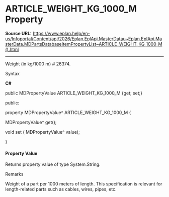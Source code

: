 # ARTICLE_WEIGHT_KG_1000_M Property

**Source URL:** https://www.eplan.help/en-us/Infoportal/Content/api/2026/Eplan.EplApi.MasterDatau~Eplan.EplApi.MasterData.MDPartsDatabaseItemPropertyList~ARTICLE_WEIGHT_KG_1000_M().html

---

Weight (in kg/1000 m) # 26374.

Syntax

**C#**



public MDPropertyValue ARTICLE_WEIGHT_KG_1000_M {get; set;}

public:

property MDPropertyValue^ ARTICLE_WEIGHT_KG_1000_M {

   MDPropertyValue^ get();

   void set (    MDPropertyValue^ value);

}


#### Property Value

Returns property value of type System.String.

Remarks

Weight of a part per 1000 meters of length. This specification is relevant for length-related parts such as cables, wires, pipes, etc.
